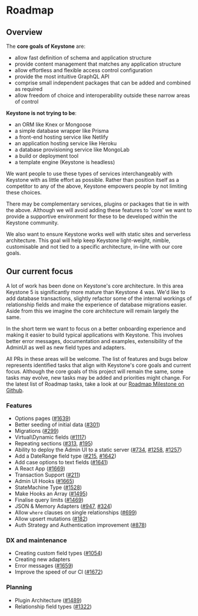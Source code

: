 <!--[meta]
section: roadmap
title: Roadmap
order: 1
[meta]-->

# Roadmap

## Overview

The **core goals of Keystone** are:

- allow fast definition of schema and application structure
- provide content management that matches any application structure
- allow effortless and flexible access control configuration
- provide the most intuitive GraphQL API
- comprise small independent packages that can be added and combined as required
- allow freedom of choice and interoperability outside these narrow areas of control

**Keystone is not trying to be**:

- an ORM like Knex or Mongoose
- a simple database wrapper like Prisma
- a front-end hosting service like Netlify
- an application hosting service like Heroku
- a database provisioning service like MongoLab
- a build or deployment tool
- a template engine (Keystone is headless)

We want people to use these types of services interchangeably with Keystone with as little effort as possible. Rather than position itself as a competitor to any of the above, Keystone empowers people by not limiting these choices.

There may be complementary services, plugins or packages that tie in with the above. Although we will avoid adding these features to 'core' we want to provide a supportive environment for these to be developed within the Keystone community.

We also want to ensure Keystone works well with static sites and serverless architecture. This goal will help keep Keystone light-weight, nimble, customisable and not tied to a specific architecture, in-line with our core goals.

## Our current focus

A lot of work has been done on Keystone's core architecture. In this area Keystone 5 is significantly more mature than Keystone 4 was. We'd like to add database transactions, slightly refactor some of the internal workings of relationship fields and make the experience of database migrations easier. Aside from this we imagine the core architecture will remain largely the same.

In the short term we want to focus on a better onboarding experience and making it easier to build typical applications with Keystone. This involves better error messages, documentation and examples, extensibility of the AdminUI as well as new field types and adapters.

All PRs in these areas will be welcome. The list of features and bugs below represents identified tasks that align with Keystone's core goals and current focus. Although the core goals of this project will remain the same, some tasks may evolve, new tasks may be added and priorities might change. For the latest list of Roadmap tasks, take a look at our [Roadmap Milestone on Github](https://github.com/lorenhaim/keystone/milestone/6).

### Features

- Options pages ([#1639](https://github.com/lorenhaim/keystone/issues/1639))
- Better seeding of initial data ([#301](https://github.com/lorenhaim/keystone/issues/301))
- Migrations ([#299](https://github.com/lorenhaim/keystone/issues/299))
- Virtual\\Dynamic fields ([#1117](https://github.com/lorenhaim/keystone/issues/1117))
- Repeating sections ([#313](https://github.com/lorenhaim/keystone/issues/313), [#195](https://github.com/lorenhaim/keystone/issues/195))
- Ability to deploy the Admin UI to a static server ([#734](https://github.com/lorenhaim/keystone/issues/734), [#1258](https://github.com/lorenhaim/keystone/issues/1258), [#1257](https://github.com/lorenhaim/keystone/issues/1257))
- Add a DateRange field type ([#215](https://github.com/lorenhaim/keystone/issues/215), [#1642](https://github.com/lorenhaim/keystone/issues/1642))
- Add case options to text fields ([#1641](https://github.com/lorenhaim/keystone/issues/1641))
- A React App ([#1669](https://github.com/lorenhaim/keystone/issues/1669))
- Transaction Support ([#211](https://github.com/lorenhaim/keystone/issues/211))
- Admin UI Hooks ([#1665](https://github.com/lorenhaim/keystone/issues/1665))
- StateMachine Type ([#1528](https://github.com/lorenhaim/keystone/issues/1528))
- Make Hooks an Array ([#1495](https://github.com/lorenhaim/keystone/issues/1495))
- Finalise query limits ([#1469](https://github.com/lorenhaim/keystone/issues/1469))
- JSON & Memory Adapters ([#947](https://github.com/lorenhaim/keystone/issues/947), [#324](https://github.com/lorenhaim/keystone/issues/324))
- Allow `where` clauses on single relationships ([#699](https://github.com/lorenhaim/keystone/issues/699))
- Allow upsert mutations ([#182](https://github.com/lorenhaim/keystone/issues/182))
- Auth Strategy and Authentication improvement ([#878](https://github.com/lorenhaim/keystone/issues/878))

### DX and maintenance

- Creating custom field types ([#1054](https://github.com/lorenhaim/keystone/issues/1054))
- Creating new adapters
- Error messages ([#1659](https://github.com/lorenhaim/keystone/issues/1659))
- Improve the speed of our CI ([#1672](https://github.com/lorenhaim/keystone/issues/1672))

### Planning

- Plugin Architecture ([#1489](https://github.com/lorenhaim/keystone/issues/1489))
- Relationship field types ([#1322](https://github.com/lorenhaim/keystone/issues/1322))
